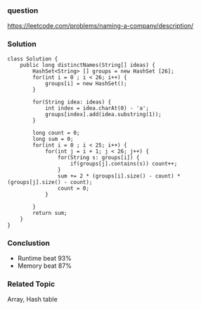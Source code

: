 ### question
https://leetcode.com/problems/naming-a-company/description/
### Solution
```
class Solution {
    public long distinctNames(String[] ideas) {
        HashSet<String> [] groups = new HashSet [26];
        for(int i = 0 ; i < 26; i++) {
            groups[i] = new HashSet();
        }

        for(String idea: ideas) {
            int index = idea.charAt(0) - 'a';
            groups[index].add(idea.substring(1));
        }

        long count = 0;
        long sum = 0;
        for(int i = 0 ; i < 25; i++) {
            for(int j = i + 1; j < 26; j++) {
                for(String s: groups[i]) {
                    if(groups[j].contains(s)) count++;
                }
                sum += 2 * (groups[i].size() - count) * (groups[j].size() - count);
                count = 0;
            }
            
        }
        return sum;
    }
}
```

### Conclustion
- Runtime beat 93%
- Memory beat 87%

### Related Topic
Array, Hash table